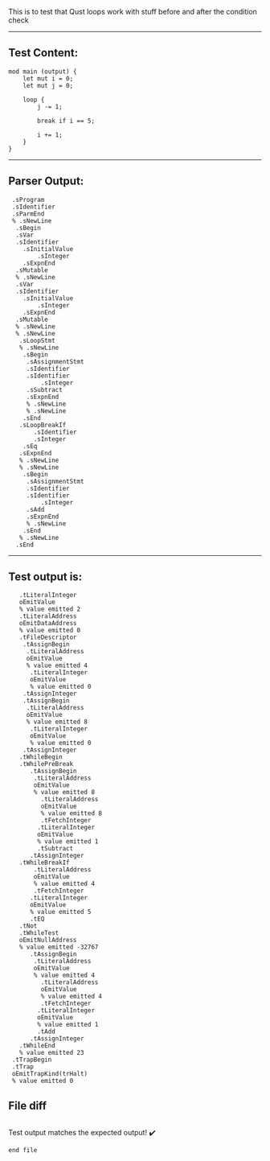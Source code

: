 This is to test that Qust loops work with stuff before and after the condition check

-------------------------


Test Content: 
-------------------------
```
mod main (output) { 
    let mut i = 0;
    let mut j = 0;

    loop {
        j -= 1;
        
        break if i == 5;

        i += 1;
    }
}
```
------------------------


Parser Output: 
-------------------------
```
 .sProgram
 .sIdentifier
 .sParmEnd
 % .sNewLine
  .sBegin
  .sVar
  .sIdentifier
    .sInitialValue
        .sInteger
    .sExpnEnd
  .sMutable
  % .sNewLine
  .sVar
  .sIdentifier
    .sInitialValue
        .sInteger
    .sExpnEnd
  .sMutable
  % .sNewLine
  % .sNewLine
   .sLoopStmt
   % .sNewLine
    .sBegin
     .sAssignmentStmt
     .sIdentifier
     .sIdentifier
         .sInteger
     .sSubtract
     .sExpnEnd
     % .sNewLine
     % .sNewLine
    .sEnd
   .sLoopBreakIf
       .sIdentifier
       .sInteger
    .sEq
   .sExpnEnd
   % .sNewLine
   % .sNewLine
    .sBegin
     .sAssignmentStmt
     .sIdentifier
     .sIdentifier
         .sInteger
     .sAdd
     .sExpnEnd
     % .sNewLine
    .sEnd
   % .sNewLine
  .sEnd

```
------------------------

Test output is: 
-------------------------
```
   .tLiteralInteger
   oEmitValue
   % value emitted 2
   .tLiteralAddress
   oEmitDataAddress
   % value emitted 0
   .tFileDescriptor
    .tAssignBegin
     .tLiteralAddress
     oEmitValue
     % value emitted 4
      .tLiteralInteger
      oEmitValue
      % value emitted 0
    .tAssignInteger
    .tAssignBegin
     .tLiteralAddress
     oEmitValue
     % value emitted 8
      .tLiteralInteger
      oEmitValue
      % value emitted 0
    .tAssignInteger
   .tWhileBegin
   .tWhilePreBreak
      .tAssignBegin
       .tLiteralAddress
       oEmitValue
       % value emitted 8
         .tLiteralAddress
         oEmitValue
         % value emitted 8
         .tFetchInteger
        .tLiteralInteger
        oEmitValue
        % value emitted 1
        .tSubtract
      .tAssignInteger
   .tWhileBreakIf
       .tLiteralAddress
       oEmitValue
       % value emitted 4
       .tFetchInteger
      .tLiteralInteger
      oEmitValue
      % value emitted 5
      .tEQ
   .tNot
   .tWhileTest
   oEmitNullAddress
   % value emitted -32767
      .tAssignBegin
       .tLiteralAddress
       oEmitValue
       % value emitted 4
         .tLiteralAddress
         oEmitValue
         % value emitted 4
         .tFetchInteger
        .tLiteralInteger
        oEmitValue
        % value emitted 1
        .tAdd
      .tAssignInteger
   .tWhileEnd
   % value emitted 23
 .tTrapBegin
 .tTrap
 oEmitTrapKind(trHalt)
 % value emitted 0

```



File diff
-------------------------
```diff

```
Test output matches the expected output! :heavy_check_mark:

```
end file
